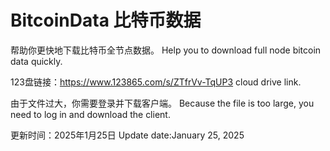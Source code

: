 # BitcoinData 比特币数据
帮助你更快地下载比特币全节点数据。
Help you to download full node bitcoin data quickly.

123盘链接：https://www.123865.com/s/ZTfrVv-TqUP3
cloud drive link.

由于文件过大，你需要登录并下载客户端。
Because the file is too large, you need to log in and download the client.

更新时间：2025年1月25日
Update date:January 25, 2025

